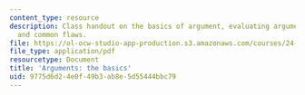 ```yaml
---
content_type: resource
description: Class handout on the basics of argument, evaluating arguments, argument-forms,
  and common flaws.
file: https://ol-ocw-studio-app-production.s3.amazonaws.com/courses/24-08j-philosophical-issues-in-brain-science-spring-2009/9775d6d24e0f49b3ab8e5d55444bbc79_MIT24_08JS09_assn08.pdf
file_type: application/pdf
resourcetype: Document
title: 'Arguments: the basics'
uid: 9775d6d2-4e0f-49b3-ab8e-5d55444bbc79
---
```

